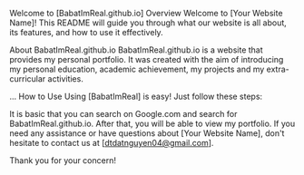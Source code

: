 Welcome to [BabatImReal.github.io]
Overview
Welcome to [Your Website Name]! This README will guide you through what our website is all about, its features, and how to use it effectively.

About BabatImReal.github.io
BabatImReal.github.io is a website that provides my personal portfolio. It was created with the aim of introducing my personal education, academic achievement, my projects and my extra-curricular activities.


...
How to Use
Using [BabatImReal] is easy! Just follow these steps:

It is basic that you can search on Google.com and search for BabatImReal.github.io. After that, you will be able to view my portfolio.
If you need any assistance or have questions about [Your Website Name], don't hesitate to contact us at [dtdatnguyen04@gmail.com].

Thank you for your concern!
